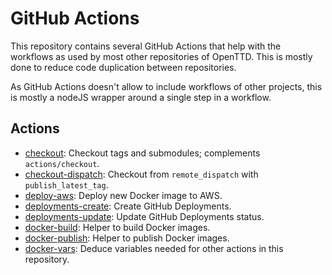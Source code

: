 # GitHub Actions

This repository contains several GitHub Actions that help with the workflows as used by most other repositories of OpenTTD.
This is mostly done to reduce code duplication between repositories.

As GitHub Actions doesn't allow to include workflows of other projects, this is mostly a nodeJS wrapper around a single step in a workflow.

## Actions

- [checkout](checkout/): Checkout tags and submodules; complements `actions/checkout`.
- [checkout-dispatch](checkout-dispatch/): Checkout from `remote_dispatch` with `publish_latest_tag`.
- [deploy-aws](deploy-aws/): Deploy new Docker image to AWS.
- [deployments-create](deployments-create/): Create GitHub Deployments.
- [deployments-update](deployments-update/): Update GitHub Deployments status.
- [docker-build](docker-build/): Helper to build Docker images.
- [docker-publish](docker-publish/): Helper to publish Docker images.
- [docker-vars](docker-vars/): Deduce variables needed for other actions in this repository.

